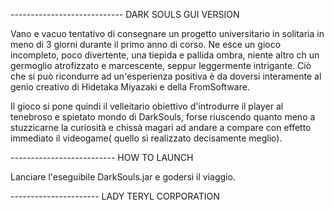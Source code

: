 ---------------------------- DARK SOULS GUI VERSION 

Vano e vacuo tentativo di consegnare un progetto universitario in solitaria in 
meno di 3 giorni durante il primo anno di corso. 
Ne esce un gioco incompleto, poco divertente, una tiepida e pallida ombra, niente
altro ch un germoglio atrofizzato e marcescente, seppur leggermente intrigante.
Ciò che si può ricondurre ad un'esperienza positiva è da doversi interamente
al genio creativo di Hidetaka Miyazaki e della FromSoftware.

Il gioco si pone quindi il velleitario obiettivo d'introdurre il player al
tenebroso e spietato mondo di DarkSouls, forse riuscendo quanto meno a
stuzzicarne la curiosità e chissà magari ad andare a compare con effetto
immediato il videogame( quello sì realizzato decisamente meglio).

-------------------------- HOW TO LAUNCH 

Lanciare l'eseguibile DarkSouls.jar e godersi il viaggio.

---------------------- LADY TERYL CORPORATION 
